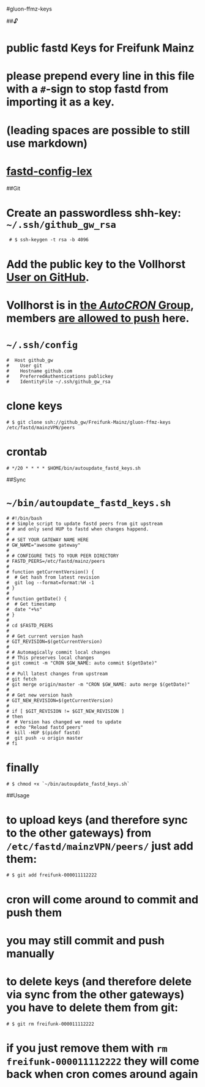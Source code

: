 #gluon-ffmz-keys

##:unlock:

 # public __fastd__ Keys for Freifunk Mainz

 # please prepend every line in this file with a `#`-sign to stop __fastd__ from importing it as a key.

 # (leading spaces are possible to still use markdown)

 # [fastd-config-lex](http://git.universe-factory.net/fastd/tree/src/lex.c#n471)

##Git

 # Create an passwordless shh-key: `~/.ssh/github_gw_rsa`

     # $ ssh-keygen -t rsa -b 4096

 # Add the public key to the __Vollhorst__ [User on GitHub](https://github.com/Vollhorst).

 # __Vollhorst__ is in [the _AutoCRON_ Group](https://github.com/orgs/Freifunk-Mainz/teams/autocron), members [are allowed to push](https://github.com/Freifunk-Mainz/gluon-ffmz-keys/settings/collaboration) here.

 # `~/.ssh/config`

    #  Host github_gw
    #    User git
    #    Hostname github.com
    #    PreferredAuthentications publickey
    #    IdentityFile ~/.ssh/github_gw_rsa

 # clone keys

    # $ git clone ssh://github_gw/Freifunk-Mainz/gluon-ffmz-keys /etc/fastd/mainzVPN/peers

 # crontab

    # */20 * * * * $HOME/bin/autoupdate_fastd_keys.sh

##Sync

 # `~/bin/autoupdate_fastd_keys.sh`

    # #!/bin/bash
    # # Simple script to update fastd peers from git upstream
    # # and only send HUP to fastd when changes happend.
    #
    # # SET YOUR GATEWAY NAME HERE
    # GW_NAME="awesome gateway"
    #
    # # CONFIGURE THIS TO YOUR PEER DIRECTORY
    # FASTD_PEERS=/etc/fastd/mainz/peers
    #
    # function getCurrentVersion() {
    #  # Get hash from latest revision
    #  git log --format=format:%H -1
    # }
    #
    # function getDate() {
    #  # Get timestamp
    #  date "+%s"
    # }
    #
    # cd $FASTD_PEERS
    #
    # # Get current version hash
    # GIT_REVISION=$(getCurrentVersion)
    #
    # # Automagically commit local changes
    # # This preserves local changes
    # git commit -m "CRON $GW_NAME: auto commit $(getDate)"
    #
    # # Pull latest changes from upstream
    # git fetch
    # git merge origin/master -m "CRON $GW_NAME: auto merge $(getDate)"
    #
    # # Get new version hash
    # GIT_NEW_REVISION=$(getCurrentVersion)
    #
    # if [ $GIT_REVISION != $GIT_NEW_REVISION ]
    # then
    #  # Version has changed we need to update
    #  echo "Reload fastd peers"
    #  kill -HUP $(pidof fastd)
    #  git push -u origin master
    # fi

 # finally

    # $ chmod +x `~/bin/autoupdate_fastd_keys.sh`

##Usage

 # to __upload__ keys (and therefore sync to the other gateways) from `/etc/fastd/mainzVPN/peers/` just add them:

    # $ git add freifunk-000011112222

 # cron will come around to commit and push them

 # you may still commit and push manually

 # to __delete__ keys (and therefore delete via sync from the other gateways) you have to delete them from git:

    # $ git rm freifunk-000011112222

 # if you just remove them with `rm freifunk-000011112222` they will come back when cron comes around again
